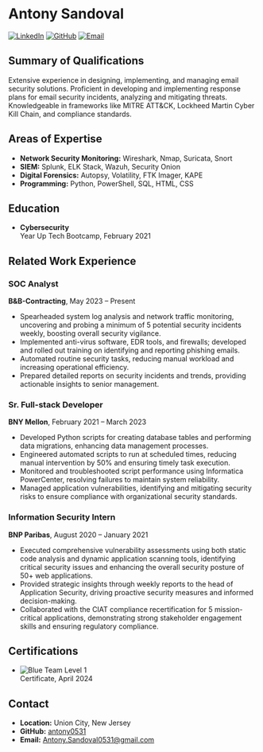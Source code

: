 # Antony Sandoval

[![LinkedIn](https://img.shields.io/badge/LinkedIn-Connect-blue)](https://www.linkedin.com/in/antony0531)
[![GitHub](https://img.shields.io/badge/GitHub-Follow-black)](https://github.com/antony0531)
[![Email](https://img.shields.io/badge/Email-Contact-red)](mailto:Antony.Sandoval0531@gmail.com)

## Summary of Qualifications

Extensive experience in designing, implementing, and managing email security solutions. Proficient in developing and implementing response plans for email security incidents, analyzing and mitigating threats. Knowledgeable in frameworks like MITRE ATT&CK, Lockheed Martin Cyber Kill Chain, and compliance standards.

## Areas of Expertise

- **Network Security Monitoring:** Wireshark, Nmap, Suricata, Snort
- **SIEM:** Splunk, ELK Stack, Wazuh, Security Onion
- **Digital Forensics:** Autopsy, Volatility, FTK Imager, KAPE
- **Programming:** Python, PowerShell, SQL, HTML, CSS

## Education

- **Cybersecurity**  
  Year Up Tech Bootcamp, February 2021

## Related Work Experience

### SOC Analyst  
**B&B-Contracting**, May 2023 – Present

- Spearheaded system log analysis and network traffic monitoring, uncovering and probing a minimum of 5 potential security incidents weekly, boosting overall security vigilance.
- Implemented anti-virus software, EDR tools, and firewalls; developed and rolled out training on identifying and reporting phishing emails.
- Automated routine security tasks, reducing manual workload and increasing operational efficiency.
- Prepared detailed reports on security incidents and trends, providing actionable insights to senior management.

### Sr. Full-stack Developer  
**BNY Mellon**, February 2021 – March 2023

- Developed Python scripts for creating database tables and performing data migrations, enhancing data management processes.
- Engineered automated scripts to run at scheduled times, reducing manual intervention by 50% and ensuring timely task execution.
- Monitored and troubleshooted script performance using Informatica PowerCenter, resolving failures to maintain system reliability.
- Managed application vulnerabilities, identifying and mitigating security risks to ensure compliance with organizational security standards.

### Information Security Intern  
**BNP Paribas**, August 2020 – January 2021

- Executed comprehensive vulnerability assessments using both static code analysis and dynamic application scanning tools, identifying critical security issues and enhancing the overall security posture of 50+ web applications.
- Provided strategic insights through weekly reports to the head of Application Security, driving proactive security measures and informed decision-making.
- Collaborated with the CIAT compliance recertification for 5 mission-critical applications, demonstrating strong stakeholder engagement skills and ensuring regulatory compliance.

## Certifications

- ![Blue Team Level 1](https://img.shields.io/badge/Blue_Team_Level_1-Certified-brightgreen)  
  Certificate, April 2024

## Contact

- **Location:** Union City, New Jersey
- **GitHub:** [antony0531](https://github.com/antony0531)
- **Email:** [Antony.Sandoval0531@gmail.com](mailto:Antony.Sandoval0531@gmail.com)
